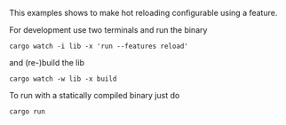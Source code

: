 This examples shows to make hot reloading configurable using a feature.

For development use two terminals and run the binary

```shell
cargo watch -i lib -x 'run --features reload'
```

and (re-)build the lib

```shell
cargo watch -w lib -x build
```

To run with a statically compiled binary just do

```shell
cargo run
```
